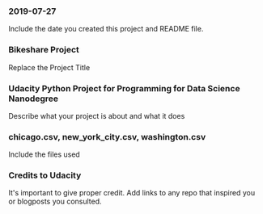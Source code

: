 ### 2019-07-27
Include the date you created this project and README file.

### Bikeshare Project
Replace the Project Title

### Udacity Python Project for Programming for Data Science Nanodegree
Describe what your project is about and what it does

### chicago.csv, new_york_city.csv, washington.csv
Include the files used

### Credits to Udacity
It's important to give proper credit. Add links to any repo that inspired you or blogposts you consulted.
